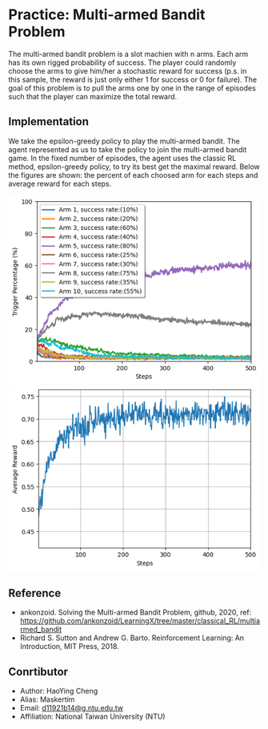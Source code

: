 # Practice: Multi-armed Bandit Problem

The multi-armed bandit problem is a slot machien with n arms. Each arm has its own rigged probability of success. The player could randomly choose the arms to give him/her a stochastic reward for success (p.s. in this sample, the reward is just only either 1 for success or 0 for failure). The goal of this problem is to pull the arms one by one in the range of episodes such that the player can maximize the total reward.

## Implementation

We take the epsilon-greedy policy to play the multi-armed bandit. The agent represented as us to take the policy to join the multi-armed bandit game. In the fixed number of episodes, the agent uses the classic RL method, epsilon-greedy policy, to try its best get the maximal reward. Below the figures are shown: the percent of each choosed arm for each steps and average reward for each steps.

<img alt="the count percentage of each action" src="figs/actions.png">
<img alt="the average reward" src="figs/avg_rewards.png">

## Reference
* ankonzoid. Solving the Multi-armed Bandit Problem, github, 2020, ref: https://github.com/ankonzoid/LearningX/tree/master/classical_RL/multiarmed_bandit
* Richard S. Sutton and Andrew G. Barto. Reinforcement Learning: An Introduction, MIT Press, 2018.

## Conrtibutor
* Author: HaoYing Cheng
* Alias: Maskertim
* Email: d11921b14@g.ntu.edu.tw
* Affiliation: National Taiwan University (NTU)